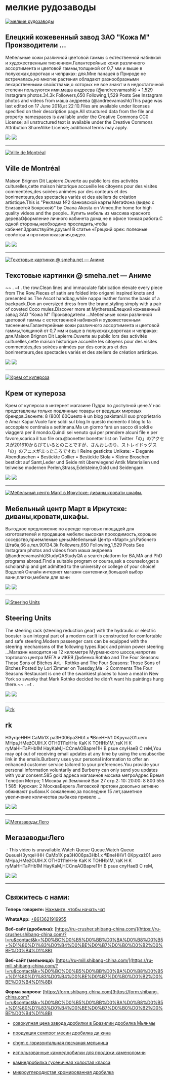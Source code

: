 # мелкие рудозаводы

<a href="https://swt.shibang-china.com/?l=ru&img&k=%D0%BC%D0%B5%D0%BB%D0%BA%D0%B8%D0%B5+%D1%80%D1%83%D0%B4%D0%BE%D0%B7%D0%B0%D0%B2%D0%BE%D0%B4%D1%8B" target="_blank">![мелкие рудозаводы](http://static.shibang-china.com/all-800x300/620.jpg)</a>

## Елецкий кожевенный завод ЗАО &quot;Кожа М&quot; Производители …
Мебельные кожи различной цветовой гаммы с естественной набивкой и художественным тиснением.Галантерейные кожи различного ассортимента и цветовой гаммы,толщиной от 0,7 мм и выше в полукожах,воротках и чепраках: для.Мне панацея в Природе не встречалась,но многие растения обладают разнообразными лекарственными свойствами,о которых не все знают и в недостаточной степени пользуются ими.маша андреева (@andreevamashk) • 1,529 Instagram photos.34.3k Followers,650 Following,1,529 Posts See Instagram photos and videos from маша андреева (@andreevamashk)This page was last edited on 17 June 2018,at 22:10.Files are available under licenses specified on their description page.All structured data from the file and property namespaces is available under the Creative Commons CC0 License; all unstructured text is available under the Creative Commons Attribution ShareAlike License; additional terms may apply.


<a href="https://whatsapp.shibangsoft.com/WhatsApp.php" target="_blank" title="WhatsApp">![](http://static.shibang-china.com/icon/whatsapp.png)</a> <a href="https://swt.shibang-china.com/?l=ru&icon&k=%D0%BC%D0%B5%D0%BB%D0%BA%D0%B8%D0%B5+%D1%80%D1%83%D0%B4%D0%BE%D0%B7%D0%B0%D0%B2%D0%BE%D0%B4%D1%8B" target="_blank">![](http://static.shibang-china.com/icon/chat-ru.png)</a>

---

<a href="https://swt.shibang-china.com/?l=ru&img&k=%D0%BC%D0%B5%D0%BB%D0%BA%D0%B8%D0%B5+%D1%80%D1%83%D0%B4%D0%BE%D0%B7%D0%B0%D0%B2%D0%BE%D0%B4%D1%8B" target="_blank">![Ville de Montr&#233;al](http://static.shibang-china.com/all-800x300/948.jpg)</a>

## Ville de Montr&#233;al
Maison Brignon Dit Lapierre.Ouverte au public lors des activit&#233;s culturelles,cette maison historique accueille les citoyens pour des visites comment&#233;es,des soir&#233;es anim&#233;es par des conteurs et des bonimenteurs,des spectacles vari&#233;s et des ateliers de cr&#233;ation artistique.This is &quot;Реклама №2 банковской карты МегаФона (видео с Елизаветой Боярской)&quot; by Oxana Akosta on Vimeo,the home for high quality videos and the people…Купить мебель из массива красного дереваОформление личного кабинета дома,не в офисе тонкая работа.С одной стороны,необходимо проследить,чтобы кабинет.Здравствуйте,друзья! В статье &#171;Грецкий орех: полезные свойства и противопоказания,видео.


<a href="https://whatsapp.shibangsoft.com/WhatsApp.php" target="_blank" title="WhatsApp">![](http://static.shibang-china.com/icon/whatsapp.png)</a> <a href="https://swt.shibang-china.com/?l=ru&icon&k=%D0%BC%D0%B5%D0%BB%D0%BA%D0%B8%D0%B5+%D1%80%D1%83%D0%B4%D0%BE%D0%B7%D0%B0%D0%B2%D0%BE%D0%B4%D1%8B" target="_blank">![](http://static.shibang-china.com/icon/chat-ru.png)</a>

---

<a href="https://swt.shibang-china.com/?l=ru&img&k=%D0%BC%D0%B5%D0%BB%D0%BA%D0%B8%D0%B5+%D1%80%D1%83%D0%B4%D0%BE%D0%B7%D0%B0%D0%B2%D0%BE%D0%B4%D1%8B" target="_blank">![Текстовые картинки @ smeha.net — Аниме](http://static.shibang-china.com/all-800x300/1256.jpg)</a>

## Текстовые картинки @ smeha.net — Аниме
~~ . ~t .  the row.Clean lines and immaculate fabrication elevate every piece from The Row.Pieces of satin are folded into origami inspired knots and presented as The Ascot handbag,while nappa leather forms the basis of a backpack.Don an oversized dress from the brand,styling simply with a pair of coveted Coco mules.Discover more at MytheresaЕлецкий кожевенный завод ЗАО &quot;Кожа М&quot; Производители …Мебельные кожи различной цветовой гаммы с естественной набивкой и художественным тиснением.Галантерейные кожи различного ассортимента и цветовой гаммы,толщиной от 0,7 мм и выше в полукожах,воротках и чепраках: для.Maison Brignon Dit Lapierre.Ouverte au public lors des activit&#233;s culturelles,cette maison historique accueille les citoyens pour des visites comment&#233;es,des soir&#233;es anim&#233;es par des conteurs et des bonimenteurs,des spectacles vari&#233;s et des ateliers de cr&#233;ation artistique.


<a href="https://whatsapp.shibangsoft.com/WhatsApp.php" target="_blank" title="WhatsApp">![](http://static.shibang-china.com/icon/whatsapp.png)</a> <a href="https://swt.shibang-china.com/?l=ru&icon&k=%D0%BC%D0%B5%D0%BB%D0%BA%D0%B8%D0%B5+%D1%80%D1%83%D0%B4%D0%BE%D0%B7%D0%B0%D0%B2%D0%BE%D0%B4%D1%8B" target="_blank">![](http://static.shibang-china.com/icon/chat-ru.png)</a>

---

<a href="https://swt.shibang-china.com/?l=ru&img&k=%D0%BC%D0%B5%D0%BB%D0%BA%D0%B8%D0%B5+%D1%80%D1%83%D0%B4%D0%BE%D0%B7%D0%B0%D0%B2%D0%BE%D0%B4%D1%8B" target="_blank">![Крем от купероза](http://static.shibang-china.com/all-800x300/1380.jpg)</a>

## Крем от купероза
Крем от купероза в интернет магазине Пудра по доступной цене.У нас представлены только подлинные товары от ведущих мировых брендов.Звоните: 8 (800) 60Questo &#232; un blog pakistani.Il suo proprietario &#232; Amar Kapur.Vuole fare soldi sul blog.In questo momento il blog lo fa accoppiare centinaia a settimana.Ma un giorno far&#224; un sacco di soldi e viagger&#224; per il mondo.Quindi sei venuto qui per prendere alcuni file e per favore,scarica il tuo file ora.@bonetter bonetter list on Twitter「の」のアクセスが201610からびているとのことですが、さんおしのり、ストレイドッグス「の」のアニメがまったころですね！Reine gestickte Unikate: • Elegante Abendtaschen • Bestickte Collier • Bestickte Stola • Kleine Broschen bestickt auf Samt,Leder und Seide mit &#252;berwiegend Antik Materialien und teilweise modernen Perlen,Strass,Edelsteine,Gold und Seidengarn.


<a href="https://whatsapp.shibangsoft.com/WhatsApp.php" target="_blank" title="WhatsApp">![](http://static.shibang-china.com/icon/whatsapp.png)</a> <a href="https://swt.shibang-china.com/?l=ru&icon&k=%D0%BC%D0%B5%D0%BB%D0%BA%D0%B8%D0%B5+%D1%80%D1%83%D0%B4%D0%BE%D0%B7%D0%B0%D0%B2%D0%BE%D0%B4%D1%8B" target="_blank">![](http://static.shibang-china.com/icon/chat-ru.png)</a>

---

<a href="https://swt.shibang-china.com/?l=ru&img&k=%D0%BC%D0%B5%D0%BB%D0%BA%D0%B8%D0%B5+%D1%80%D1%83%D0%B4%D0%BE%D0%B7%D0%B0%D0%B2%D0%BE%D0%B4%D1%8B" target="_blank">![Мебельный центр Март в Иркутске: диваны,кровати,шкафы.](http://static.shibang-china.com/all-800x300/56.jpg)</a>

## Мебельный центр Март в Иркутске: диваны,кровати,шкафы.
Выгодное предложение по аренде торговых площадей для изготовителей и продавцов мебели: высокая проходимость,хорошее соседство,приемлемые цены.Мебельный Центр &#171;Март&#187;,ул.Рабочего Штаба,66 а,тел.90134.3k Followers,650 Following,1,529 Posts See Instagram photos and videos from маша андреева (@andreevamashk)StudyQAStudyQA a search platform for BA,MA and PhD programs abroad.Find a suitable program or course,ask a counselor,get a scholarship and get admitted to the university or college of your choice!Водолей Онлайн интернет магазин сантехники,большой выбор ванн,плитки,мебели для ванн


<a href="https://whatsapp.shibangsoft.com/WhatsApp.php" target="_blank" title="WhatsApp">![](http://static.shibang-china.com/icon/whatsapp.png)</a> <a href="https://swt.shibang-china.com/?l=ru&icon&k=%D0%BC%D0%B5%D0%BB%D0%BA%D0%B8%D0%B5+%D1%80%D1%83%D0%B4%D0%BE%D0%B7%D0%B0%D0%B2%D0%BE%D0%B4%D1%8B" target="_blank">![](http://static.shibang-china.com/icon/chat-ru.png)</a>

---

<a href="https://swt.shibang-china.com/?l=ru&img&k=%D0%BC%D0%B5%D0%BB%D0%BA%D0%B8%D0%B5+%D1%80%D1%83%D0%B4%D0%BE%D0%B7%D0%B0%D0%B2%D0%BE%D0%B4%D1%8B" target="_blank">![Steering Units](http://static.shibang-china.com/all-800x300/1372.jpg)</a>

## Steering Units
The steering rack (steering reduction gear) with the hydraulic or electric booster is an integral part of a modern car.It is constructed for comfortable and safe steering.Modern passenger cars can be equipped with the steering mechanisms of the following types.Rack and pinion power steering …Магазин находится на 12 километре Мурманского шоссе,напротив торгового центра МЕГА и ИКЕЯ Дыбенко.Rothko and The Four Seasons: Those Sons of Bitches Art.&nbsp;&#0183;&#32;Rothko and The Four Seasons: Those Sons of Bitches Posted by Lori Zimmer on Tuesday,Ma &#183; 2 Comments The Four Seasons Restaurant is one of the swankiest places to have a meal in New York so swanky that Mark Rothko decided he didn’t want his paintings hung there.~~ . ~t .


<a href="https://whatsapp.shibangsoft.com/WhatsApp.php" target="_blank" title="WhatsApp">![](http://static.shibang-china.com/icon/whatsapp.png)</a> <a href="https://swt.shibang-china.com/?l=ru&icon&k=%D0%BC%D0%B5%D0%BB%D0%BA%D0%B8%D0%B5+%D1%80%D1%83%D0%B4%D0%BE%D0%B7%D0%B0%D0%B2%D0%BE%D0%B4%D1%8B" target="_blank">![](http://static.shibang-china.com/icon/chat-ru.png)</a>

---

<a href="https://swt.shibang-china.com/?l=ru&img&k=%D0%BC%D0%B5%D0%BB%D0%BA%D0%B8%D0%B5+%D1%80%D1%83%D0%B4%D0%BE%D0%B7%D0%B0%D0%B2%D0%BE%D0%B4%D1%8B" target="_blank">![rk](http://static.shibang-china.com/all-800x300/650.jpg)</a>

## rk
H3yrqeHHH CaMb1X pa3H006pa3Hb1.x &#182;BneHHV1 0Kpyxaž01.uero MHpa,HMežOUIH.X OTH0111eHHe KaK K TOHHb1M,'raK H K ryMaHHTaPHb1M HayKaM,HCCneAOBapre11H B psue cnyHaeB C reM,You may opt out of receiving email updates at any time by using the unsubscribe link in the emails.Burberry uses your personal information to offer an enhanced customer service tailored to your preferences.You provide your personal information voluntarily and Burberry can only send you updates with your consent.585 gold адреса магазинов москва метроАдрес Время Телефон Метро; 1 Москва ул.Земляной Вал 27 стр.2: 10: 20:00: 8 800 555 1 585: Курская: 2 МоскваБерега Лиговской протоки довольно активно обживают рыбаки.К сожалению,за последние 15 лет,заметное увеличение количества рыбаков привело …


<a href="https://whatsapp.shibangsoft.com/WhatsApp.php" target="_blank" title="WhatsApp">![](http://static.shibang-china.com/icon/whatsapp.png)</a> <a href="https://swt.shibang-china.com/?l=ru&icon&k=%D0%BC%D0%B5%D0%BB%D0%BA%D0%B8%D0%B5+%D1%80%D1%83%D0%B4%D0%BE%D0%B7%D0%B0%D0%B2%D0%BE%D0%B4%D1%8B" target="_blank">![](http://static.shibang-china.com/icon/chat-ru.png)</a>

---

<a href="https://swt.shibang-china.com/?l=ru&img&k=%D0%BC%D0%B5%D0%BB%D0%BA%D0%B8%D0%B5+%D1%80%D1%83%D0%B4%D0%BE%D0%B7%D0%B0%D0%B2%D0%BE%D0%B4%D1%8B" target="_blank">![Мегазаводы׃ Лего](http://static.shibang-china.com/all-800x300/48.jpg)</a>

## Мегазаводы׃ Лего
&nbsp;&#0183;&#32;This video is unavailable.Watch Queue Queue.Watch Queue QueueH3yrqeHHH CaMb1X pa3H006pa3Hb1.x &#182;BneHHV1 0Kpyxaž01.uero MHpa,HMežOUIH.X OTH0111eHHe KaK K TOHHb1M,'raK H K ryMaHHTaPHb1M HayKaM,HCCneAOBapre11H B psue cnyHaeB C reM,

<a href="https://whatsapp.shibangsoft.com/WhatsApp.php" target="_blank" title="WhatsApp">![](http://static.shibang-china.com/icon/whatsapp.png)</a> <a href="https://swt.shibang-china.com/?l=ru&icon&k=%D0%BC%D0%B5%D0%BB%D0%BA%D0%B8%D0%B5+%D1%80%D1%83%D0%B4%D0%BE%D0%B7%D0%B0%D0%B2%D0%BE%D0%B4%D1%8B" target="_blank">![](http://static.shibang-china.com/icon/chat-ru.png)</a>

---
## Свяжитесь с нами:

**Теперь говорите:** [Нажмите, чтобы начать чат](https://swt.shibang-china.com?l=ru&contact&k=%D0%BC%D0%B5%D0%BB%D0%BA%D0%B8%D0%B5+%D1%80%D1%83%D0%B4%D0%BE%D0%B7%D0%B0%D0%B2%D0%BE%D0%B4%D1%8B)

**WhatsApp:**  [+8613621919955](https://whatsapp.shibangsoft.com/WhatsApp.php)

**Веб-сайт (дробилка):** [https://ru-crusher.shibang-china.com/](https://ru-crusher.shibang-china.com/?l=ru&contact&k=%D0%BC%D0%B5%D0%BB%D0%BA%D0%B8%D0%B5+%D1%80%D1%83%D0%B4%D0%BE%D0%B7%D0%B0%D0%B2%D0%BE%D0%B4%D1%8B)

**Веб-сайт (мельница):** [https://ru-mill.shibang-china.com/](https://ru-mill.shibang-china.com/?l=ru&contact&k=%D0%BC%D0%B5%D0%BB%D0%BA%D0%B8%D0%B5+%D1%80%D1%83%D0%B4%D0%BE%D0%B7%D0%B0%D0%B2%D0%BE%D0%B4%D1%8B)

**Форма запроса:** [https://form.shibang-china.com](https://form.shibang-china.com?l=ru&contact&k=%D0%BC%D0%B5%D0%BB%D0%BA%D0%B8%D0%B5+%D1%80%D1%83%D0%B4%D0%BE%D0%B7%D0%B0%D0%B2%D0%BE%D0%B4%D1%8B)

* [совокупная цена завода дробилки в Бразилии дробилка Мьянмы](../123/%D1%81%D0%BE%D0%B2%D0%BE%D0%BA%D1%83%D0%BF%D0%BD%D0%B0%D1%8F%20%D1%86%D0%B5%D0%BD%D0%B0%20%D0%B7%D0%B0%D0%B2%D0%BE%D0%B4%D0%B0%20%D0%B4%D1%80%D0%BE%D0%B1%D0%B8%D0%BB%D0%BA%D0%B8%20%D0%B2%20%D0%91%D1%80%D0%B0%D0%B7%D0%B8%D0%BB%D0%B8%D0%B8%20%D0%B4%D1%80%D0%BE%D0%B1%D0%B8%D0%BB%D0%BA%D0%B0%20%D0%9C%D1%8C%D1%8F%D0%BD%D0%BC%D1%8B.md)

* [продукция семпрот месин дробилка ди кина](../122/%D0%BF%D1%80%D0%BE%D0%B4%D1%83%D0%BA%D1%86%D0%B8%D1%8F%20%D1%81%D0%B5%D0%BC%D0%BF%D1%80%D0%BE%D1%82%20%D0%BC%D0%B5%D1%81%D0%B8%D0%BD%20%D0%B4%D1%80%D0%BE%D0%B1%D0%B8%D0%BB%D0%BA%D0%B0%20%D0%B4%D0%B8%20%D0%BA%D0%B8%D0%BD%D0%B0.md)

* [chgm c горизонтальная песчаная мельница](../121/chgm%20c%20%D0%B3%D0%BE%D1%80%D0%B8%D0%B7%D0%BE%D0%BD%D1%82%D0%B0%D0%BB%D1%8C%D0%BD%D0%B0%D1%8F%20%D0%BF%D0%B5%D1%81%D1%87%D0%B0%D0%BD%D0%B0%D1%8F%20%D0%BC%D0%B5%D0%BB%D1%8C%D0%BD%D0%B8%D1%86%D0%B0.md)

* [использованные камнедробилки для продажи каменоломни](../124/%D0%B8%D1%81%D0%BF%D0%BE%D0%BB%D1%8C%D0%B7%D0%BE%D0%B2%D0%B0%D0%BD%D0%BD%D1%8B%D0%B5%20%D0%BA%D0%B0%D0%BC%D0%BD%D0%B5%D0%B4%D1%80%D0%BE%D0%B1%D0%B8%D0%BB%D0%BA%D0%B8%20%D0%B4%D0%BB%D1%8F%20%D0%BF%D1%80%D0%BE%D0%B4%D0%B0%D0%B6%D0%B8%20%D0%BA%D0%B0%D0%BC%D0%B5%D0%BD%D0%BE%D0%BB%D0%BE%D0%BC%D0%BD%D0%B8.md)

* [камнедробилка гусеничная холостая класса](../123/%D0%BA%D0%B0%D0%BC%D0%BD%D0%B5%D0%B4%D1%80%D0%BE%D0%B1%D0%B8%D0%BB%D0%BA%D0%B0%20%D0%B3%D1%83%D1%81%D0%B5%D0%BD%D0%B8%D1%87%D0%BD%D0%B0%D1%8F%20%D1%85%D0%BE%D0%BB%D0%BE%D1%81%D1%82%D0%B0%D1%8F%20%D0%BA%D0%BB%D0%B0%D1%81%D1%81%D0%B0.md)

* [микроуглеродистая хромированная дробилка](../121/%D0%BC%D0%B8%D0%BA%D1%80%D0%BE%D1%83%D0%B3%D0%BB%D0%B5%D1%80%D0%BE%D0%B4%D0%B8%D1%81%D1%82%D0%B0%D1%8F%20%D1%85%D1%80%D0%BE%D0%BC%D0%B8%D1%80%D0%BE%D0%B2%D0%B0%D0%BD%D0%BD%D0%B0%D1%8F%20%D0%B4%D1%80%D0%BE%D0%B1%D0%B8%D0%BB%D0%BA%D0%B0.md)